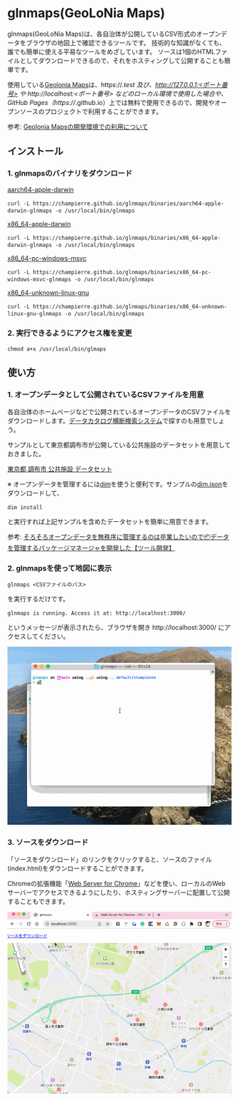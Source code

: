 # glnmaps(**G**eo**L**o**N**ia Maps)

glnmaps(GeoLoNia Maps)は、各自治体が公開しているCSV形式のオープンデータをブラウザの地図上で確認できるツールです。
技術的な知識がなくても、誰でも簡単に使える平易なツールをめざしています。
ソースは1個のHTMLファイルとしてダウンロードできるので、それをホスティングして公開することも簡単です。

使用している[Geolonia Maps](https://docs.geolonia.com/)は、https://*.test 及び、http://127.0.0.1:<ポート番号> や http://localhost:<ポート番号> などのローカル環境で使用した場合や、GitHub Pages（https://*.github.io）上では無料で使用できるので、開発やオープンソースのプロジェクトで利用することができます。

参考: [Geolonia Mapsの開発環境での利用について](https://docs.geolonia.com/tutorial/002/#%E9%96%8B%E7%99%BA%E7%92%B0%E5%A2%83%E3%81%A7%E3%81%AE%E5%88%A9%E7%94%A8%E3%81%AB%E3%81%A4%E3%81%84%E3%81%A6)

## インストール

### 1. glnmapsのバイナリをダウンロード

[aarch64-apple-darwin](https://champierre.github.io/glnmaps/binaries/aarch64-apple-darwin-glnmaps)

```
curl -L https://champierre.github.io/glnmaps/binaries/aarch64-apple-darwin-glnmaps -o /usr/local/bin/glnmaps
```

[x86_64-apple-darwin](https://champierre.github.io/glnmaps/binaries/x86_64-apple-darwin-glnmaps)

```
curl -L https://champierre.github.io/glnmaps/binaries/x86_64-apple-darwin-glnmaps -o /usr/local/bin/glnmaps
```

[x86_64-pc-windows-msvc](https://champierre.github.io/glnmaps/binaries/x86_64-pc-windows-msvc-glnmaps.exe)

```
curl -L https://champierre.github.io/glnmaps/binaries/x86_64-pc-windows-msvc-glnmaps -o /usr/local/bin/glnmaps
```

[x86_64-unknown-linux-gnu](https://champierre.github.io/glnmaps/binaries/x86_64-unknown-linux-gnu-glnmaps)

```
curl -L https://champierre.github.io/glnmaps/binaries/x86_64-unknown-linux-gnu-glnmaps -o /usr/local/bin/glnmaps
```

### 2. 実行できるようにアクセス権を変更

```
chmod a+x /usr/local/bin/glmaps
```

## 使い方

### 1. オープンデータとして公開されているCSVファイルを用意

各自治体のホームページなどで公開されているオープンデータのCSVファイルをダウンロードします。[データカタログ横断検索システム](https://search.ckan.jp/)で探すのも用意でしょう。

サンプルとして東京都調布市が公開している公共施設のデータセットを用意しておきました。

<a href="https://champierre.github.io/glnmaps/sample.csv" download>東京都 調布市 公共施設 データセット</a>

※ オープンデータを管理するには[dim](https://github.com/c-3lab/dim)を使うと便利です。サンプルの<a href="https://champierre.github.io/glnmaps/dim.json" download>dim.json</a>をダウンロードして、

```
dim install
```

と実行すれば上記サンプルを含めたデータセットを簡単に用意できます。

参考: [そろそろオープンデータを無秩序に管理するのは卒業したいので📦データを管理するパッケージマネージャを開発した【ツール開発】](https://qiita.com/ryo-ma/items/0505f7790ad2b12bcdc2)

### 2. glnmapsを使って地図に表示

```
glnmaps <CSVファイルのパス>
```

を実行するだけです。

```
glnmaps is running. Access it at: http://localhost:3000/
```

というメッセージが表示されたら、ブラウザを開き http://localhost:3000/ にアクセスしてください。

![glnmaps.gif](images/glnmaps.gif)

### 3. ソースをダウンロード

「ソースをダウンロード」のリンクをクリックすると、ソースのファイル(index.html)をダウンロードすることができます。

Chromeの拡張機能「[Web Server for Chrome](https://chrome.google.com/webstore/detail/web-server-for-chrome/ofhbbkphhbklhfoeikjpcbhemlocgigb)」などを使い、ローカルのWebサーバーでアクセスできるようにしたり、ホスティングサーバーに配置して公開することもできます。

![web_server_for_chrome.gif](images/web_server_for_chrome.gif)
